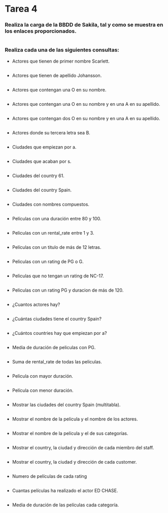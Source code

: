 # Tarea 4

### Realiza la carga de la BBDD de Sakila, tal y como se muestra en los enlaces proporcionados.

```sql

```

### Realiza cada una de las siguientes consultas:

- Actores que tienen de primer nombre Scarlett.
```sql

```
- Actores que tienen de apellido Johansson.
```sql

```
- Actores que contengan una O en su nombre.

```sql

```

- Actores que contengan una O en su nombre y en una A en su apellido.

```sql

```
- Actores que contengan dos O en su nombre y en una A en su apellido.

```sql

```
- Actores donde su tercera letra sea B.

```sql

```
- Ciudades que empiezan por a.

```sql

```
- Ciudades que acaban por s.

```sql

```
- Ciudades del country 61.

```sql

```
- Ciudades del country Spain.

```sql

```
- Ciudades con nombres compuestos.

```sql

```
- Películas con una duración entre 80 y 100.

```sql

```
- Peliculas con un rental_rate entre 1 y 3.

```sql

```
- Películas con un titulo de más de 12 letras.

```sql

```
- Peliculas con un rating de PG o G.

```sql

```
- Peliculas que no tengan un rating de NC-17.

```sql

```
- Peliculas con un rating PG y duracion de más de 120.

```sql

```
- ¿Cuantos actores hay?

```sql

```
- ¿Cuántas ciudades tiene el country Spain?

```sql

```
- ¿Cuántos countries hay que empiezan por a?

```sql

```
- Media de duración de peliculas con PG.

```sql

```
- Suma de rental_rate de todas las peliculas.

```sql

```
- Pelicula con mayor duración.

```sql

```
- Película con menor duración.

```sql

```
- Mostrar las ciudades del country Spain (multitabla).

```sql

```
- Mostrar el nombre de la película y el nombre de los actores.

```sql

```
- Mostrar el nombre de la película y el de sus categorías.

```sql

```
- Mostrar el country, la ciudad y dirección de cada miembro del staff.

```sql

```
- Mostrar el country, la ciudad y dirección de cada customer.
 
```sql

```
- Numero de películas de cada rating

```sql

```
- Cuantas películas ha realizado el actor ED CHASE.

```sql

```
- Media de duración de las películas cada categoría.

```sql

```

